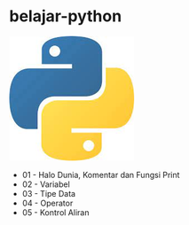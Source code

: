 # belajar-python

![Python Logo](https://github.com/sinubi-idr/belajar-python/blob/main/python_logo.jpg?raw=true)

* 01 - Halo Dunia, Komentar dan Fungsi Print
* 02 - Variabel
* 03 - Tipe Data
* 04 - Operator
* 05 - Kontrol Aliran
